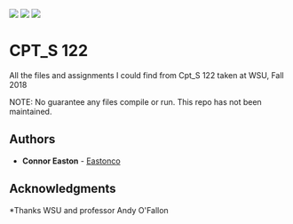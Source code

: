 ![](https://img.shields.io/badge/Difficulty-Easy-informational?style=flat&color=2bbc8a)
![](tps://img.shields.io/tokei/lines/github/eastonco/CS121-Data-Structures)
![](https://img.shields.io/github/directory-file-count/eastonco/CS121-Data-Structures)

# CPT_S 122

All the files and assignments I could find from Cpt_S 122 taken at WSU, Fall 2018

NOTE: No guarantee any files compile or run. This repo has not been maintained.

## Authors

* **Connor Easton**  - [Eastonco](https://github.com/Eastonco)


## Acknowledgments

*Thanks WSU and professor Andy O'Fallon
